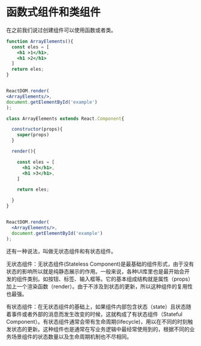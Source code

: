 # 函数式组件和类组件

在之前我们说过创建组件可以使用函数或者类。

```jsx
function ArrayElements(){
  const eles = [
    <h1 >1</h1>,
    <h1 >2</h1>
  ]
  return eles;
}


ReactDOM.render(
<ArrayElements/>,
document.getElementById('example')
);
```

```jsx
class ArrayElements extends React.Component{

  constructor(props){
    super(props)
  }

  render(){

    const eles = [
      <h1 >2</h1>,
      <h1 >3</h1>,   
    ]

    return eles;

  }
}


ReactDOM.render(
  <ArrayElements/>,
  document.getElementById('example')
);
```

还有一种说法，叫做无状态组件和有状态组件。

无状态组件：无状态组件(Stateless Component)是最基础的组件形式，由于没有状态的影响所以就是纯静态展示的作用。一般来说，各种UI库里也是最开始会开发的组件类别。如按钮、标签、输入框等。它的基本组成结构就是属性（props）加上一个渲染函数（render）。由于不涉及到状态的更新，所以这种组件的复用性也最强。

有状态组件：在无状态组件的基础上，如果组件内部包含状态（state）且状态随着事件或者外部的消息而发生改变的时候，这就构成了有状态组件（Stateful Component）。有状态组件通常会带有生命周期(lifecycle)，用以在不同的时刻触发状态的更新。这种组件也是通常在写业务逻辑中最经常使用到的，根据不同的业务场景组件的状态数量以及生命周期机制也不尽相同。